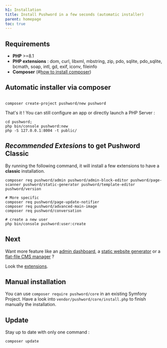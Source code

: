 ```yaml
---
h1: Installation
title: Install Pushword in a few seconds (automatic installer)
parent: homepage
toc: true
---
```


## Requirements

-   **PHP** >=8.1
-   **PHP extensions** : dom, curl, libxml, mbstring, zip, pdo, sqlite, pdo_sqlite, bcmath, soap, intl, gd, exif, iconv, fileinfo
-   **Composer** (#[how to install composer](https://getcomposer.org/download/))

## Automatic installer via composer

```

composer create-project pushword/new pushword

```

That's it ! You can still configure an app or directly launch a PHP Server :

```shell
cd pushword;
php bin/console pushword:new
php -S 127.0.0.1:8004 -t public/

```

## _Recommended Extesions_ to get Pushword Classic

By running the following command, it will install a few extensions to have a **classic** installation.

```shell
composer req pushword/admin pushword/admin-block-editor pushword/page-scanner pushword/static-generator pushword/template-editor pushword/version

# More specific
composer req pushword/page-update-notifier
composer req pushword/advanced-main-image
composer req pushword/conversation

# create a new user
php bin/console pushword:user:create
```

## Next

Want more feature like an [admin dashboard](/extension/admin), a [static website generator](/extension/static-generator) or a
[flat-file CMS manager](/extension/flat) ?

Look the [extensions](/extensions).

## Manual installation

You can use `composer require pushword/core` in an existing Symfony Project. Have a look into `vendor/pushword/core/install.php` to finish manually the installation.

## Update

Stay up to date with only one command :

```
composer update
```

<!-- for postcss... -->
<pre style="display:none"><code>...</code></pre>
